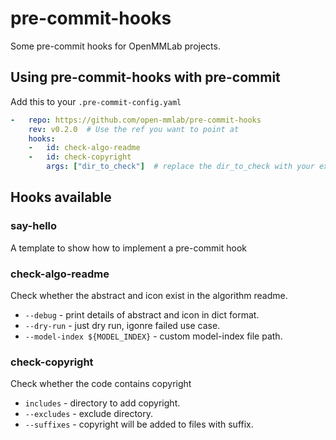 # pre-commit-hooks

Some pre-commit hooks for OpenMMLab projects.

## Using pre-commit-hooks with pre-commit

Add this to your `.pre-commit-config.yaml`

```yaml
-   repo: https://github.com/open-mmlab/pre-commit-hooks
    rev: v0.2.0  # Use the ref you want to point at
    hooks:
    -   id: check-algo-readme
    -   id: check-copyright
        args: ["dir_to_check"]  # replace the dir_to_check with your expected directory to check
```
## Hooks available

### say-hello

A template to show how to implement a pre-commit hook

### check-algo-readme

Check whether the abstract and icon exist in the algorithm readme.

* `--debug` - print details of abstract and icon in dict format.
* `--dry-run` - just dry run, igonre failed use case.
* `--model-index ${MODEL_INDEX}` - custom model-index file path.

### check-copyright

Check whether the code contains copyright

 * `includes` - directory to add copyright.
 * `--excludes` - exclude directory.
 * `--suffixes` - copyright will be added to files with suffix.
